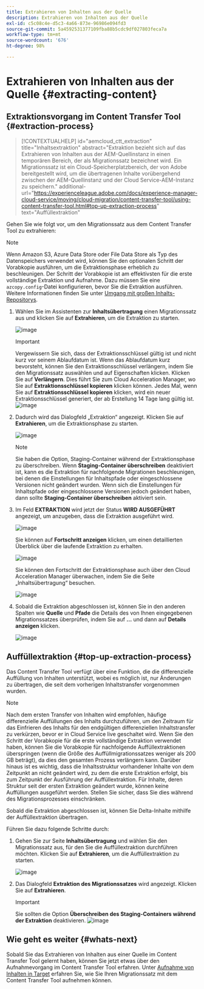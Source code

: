```yaml
---
title: Extrahieren von Inhalten aus der Quelle
description: Extrahieren von Inhalten aus der Quelle
exl-id: c5c08c4e-d5c3-4a66-873e-96986e094fd3
source-git-commit: 5a4592531377109fba88b5cdc9df027803feca7a
workflow-type: tm+mt
source-wordcount: '676'
ht-degree: 98%

---
```


# Extrahieren von Inhalten aus der Quelle {#extracting-content}

## Extraktionsvorgang im Content Transfer Tool {#extraction-process}

>[!CONTEXTUALHELP]
>id="aemcloud_ctt_extraction"
>title="Inhaltsextraktion"
>abstract="Extraktion bezieht sich auf das Extrahieren von Inhalten aus der AEM-Quellinstanz in einen temporären Bereich, der als Migrationssatz bezeichnet wird. Ein Migrationssatz ist ein Cloud-Speicherplatzbereich, der von Adobe bereitgestellt wird, um die übertragenen Inhalte vorübergehend zwischen der AEM-Quellinstanz und der Cloud Service-AEM-Instanz zu speichern."
>additional-url="https://experienceleague.adobe.com/docs/experience-manager-cloud-service/moving/cloud-migration/content-transfer-tool/using-content-transfer-tool.html#top-up-extraction-process" text="Auffüllextraktion"


Gehen Sie wie folgt vor, um den Migrationssatz aus dem Content Transfer Tool zu extrahieren:

>[!NOTE]
>Wenn Amazon S3, Azure Data Store oder File Data Store als Typ des Datenspeichers verwendet wird, können Sie den optionalen Schritt der Vorabkopie ausführen, um die Extraktionsphase erheblich zu beschleunigen. Der Schritt der Vorabkopie ist am effektivsten für die erste vollständige Extraktion und Aufnahme. Dazu müssen Sie eine `azcopy.config`-Datei konfigurieren, bevor Sie die Extraktion ausführen. Weitere Informationen finden Sie unter [Umgang mit großen Inhalts-Repositorys](/help/journey-migration/content-transfer-tool/using-content-transfer-tool/handling-large-content-repositories.md).

1. Wählen Sie im Assistenten zur **Inhaltsübertragung** einen Migrationssatz aus und klicken Sie auf **Extrahieren**, um die Extraktion zu starten.

   ![image](/help/journey-migration/content-transfer-tool/assets-ctt/cttcam12.png)

   >[!IMPORTANT]
   >
   >Vergewissern Sie sich, dass der Extraktionsschlüssel gültig ist und nicht kurz vor seinem Ablaufdatum ist. Wenn das Ablaufdatum kurz bevorsteht, können Sie den Extraktionsschlüssel verlängern, indem Sie den Migrationssatz auswählen und auf Eigenschaften klicken. Klicken Sie auf **Verlängern**. Dies führt Sie zum Cloud Acceleration Manager, wo Sie auf **Extraktionsschlüssel kopieren** klicken können. Jedes Mal, wenn Sie auf **Extraktionsschlüssel kopieren** klicken, wird ein neuer Extraktionsschlüssel generiert, der ab Erstellung 14 Tage lang gültig ist.
   >![image](/help/journey-migration/content-transfer-tool/assets-ctt/cttcam13.png)

1. Dadurch wird das Dialogfeld „Extraktion“ angezeigt. Klicken Sie auf **Extrahieren**, um die Extraktionsphase zu starten.

   ![image](/help/journey-migration/content-transfer-tool/assets-ctt/cttcam14.png)

   >[!NOTE]
   >Sie haben die Option, Staging-Container während der Extraktionsphase zu überschreiben. Wenn **Staging-Container überschreiben** deaktiviert ist, kann es die Extraktion für nachfolgende Migrationen beschleunigen, bei denen die Einstellungen für Inhaltspfade oder eingeschlossene Versionen nicht geändert wurden. Wenn sich die Einstellungen für Inhaltspfade oder eingeschlossene Versionen jedoch geändert haben, dann sollte **Staging-Container überschreiben** aktiviert sein.

1. Im Feld **EXTRAKTION** wird jetzt der Status **WIRD AUSGEFÜHRT** angezeigt, um anzugeben, dass die Extraktion ausgeführt wird.

   ![image](/help/journey-migration/content-transfer-tool/assets-ctt/cttcam15.png)

   Sie können auf **Fortschritt anzeigen** klicken, um einen detaillierten Überblick über die laufende Extraktion zu erhalten.

   ![image](/help/journey-migration/content-transfer-tool/assets-ctt/cttcam16.png)

   Sie können den Fortschritt der Extraktionsphase auch über den Cloud Acceleration Manager überwachen, indem Sie die Seite „Inhaltsübertragung“ besuchen.

   ![image](/help/journey-migration/content-transfer-tool/assets-ctt/cttcam17.png)

1. Sobald die Extraktion abgeschlossen ist, können Sie in den anderen Spalten wie **Quelle** und **Pfade** die Details des von Ihnen eingegebenen Migrationssatzes überprüfen, indem Sie auf **...** und dann auf **Details anzeigen** klicken.

   ![image](/help/journey-migration/content-transfer-tool/assets-ctt/cttcam18.png)


## Auffüllextraktion {#top-up-extraction-process}

Das Content Transfer Tool verfügt über eine Funktion, die die differenzielle Auffüllung von Inhalten unterstützt, wobei es möglich ist, nur Änderungen zu übertragen, die seit dem vorherigen Inhaltstransfer vorgenommen wurden.

>[!NOTE]
>Nach dem ersten Transfer von Inhalten wird empfohlen, häufige differenzielle Auffüllungen des Inhalts durchzuführen, um den Zeitraum für das Einfrieren des Inhalts für den endgültigen differenziellen Inhaltstransfer zu verkürzen, bevor er in Cloud Service live geschaltet wird. Wenn Sie den Schritt der Vorabkopie für die erste vollständige Extraktion verwendet haben, können Sie die Vorabkopie für nachfolgende Auffüllextraktionen überspringen (wenn die Größe des Auffüllmigrationssatzes weniger als 200 GB beträgt), da dies den gesamten Prozess verlängern kann.
>Darüber hinaus ist es wichtig, dass die Inhaltsstruktur vorhandener Inhalte von dem Zeitpunkt an nicht geändert wird, zu dem die erste Extraktion erfolgt, bis zum Zeitpunkt der Ausführung der Auffüllextraktion. Für Inhalte, deren Struktur seit der ersten Extraktion geändert wurde, können keine Auffüllungen ausgeführt werden. Stellen Sie sicher, dass Sie dies während des Migrationsprozesses einschränken.

Sobald die Extraktion abgeschlossen ist, können Sie Delta-Inhalte mithilfe der Auffüllextraktion übertragen.

Führen Sie dazu folgende Schritte durch:

1. Gehen Sie zur Seite **Inhaltsübertragung** und wählen Sie den Migrationssatz aus, für den Sie die Auffüllextraktion durchführen möchten. Klicken Sie auf **Extrahieren**, um die Auffüllextraktion zu starten.

   ![image](/help/journey-migration/content-transfer-tool/assets-ctt/cttcam19.png)

1. Das Dialogfeld **Extraktion des Migrationssatzes** wird angezeigt. Klicken Sie auf **Extrahieren**.

   >[!IMPORTANT]
   >Sie sollten die Option **Überschreiben des Staging-Containers während der Extraktion** deaktivieren.
   >![image](/help/journey-migration/content-transfer-tool/assets-ctt/cttcam20.png)


## Wie geht es weiter {#whats-next}

Sobald Sie das Extrahieren von Inhalten aus einer Quelle im Content Transfer Tool gelernt haben, können Sie jetzt etwas über den Aufnahmevorgang im Content Transfer Tool erfahren. Unter [Aufnahme von Inhalten in Target](/help/journey-migration/content-transfer-tool/using-content-transfer-tool/ingesting-content.md) erfahren Sie, wie Sie Ihren Migrationssatz mit dem Content Transfer Tool aufnehmen können.
